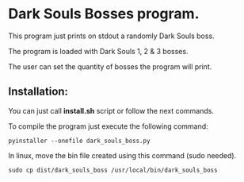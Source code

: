 # Dark Souls Bosses program.
This program just prints on stdout a randomly Dark Souls boss.

The program is loaded with Dark Souls 1, 2 & 3 bosses.

The user can set the quantity of bosses the program will print.

## Installation:
You can just call **install.sh** script or follow the next commands.


To compile the program just execute the following command:
```shell
pyinstaller --onefile dark_souls_boss.py
```
In linux, move the bin file created using this command (sudo needed).
```shell
sudo cp dist/dark_souls_boss /usr/local/bin/dark_souls_boss
```
